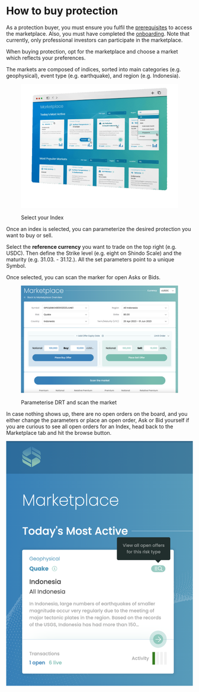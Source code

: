 # How to buy protection

As a protection buyer, you must ensure you fulfil the [prerequisites](../how-does-risk-transfer-work/prerequisites.md) to access the marketplace. Also, you must have completed the [onboarding](../legal/kyb-aml.md). Note that currently, only professional investors can participate in the marketplace.

When buying protection, opt for the marketplace and choose a market which reflects your preferences.

The markets are composed of indices, sorted into main categories (e.g. geophysical), event type (e.g. earthquake), and region (e.g. Indonesia).

<figure><img src="../.gitbook/assets/image (6).png" alt=""><figcaption><p>Select your Index</p></figcaption></figure>

Once an index is selected, you can parameterize the desired protection you want to buy or sell.

Select the **reference currency** you want to trade on the top right (e.g. USDC). Then define the Strike level (e.g. eight on Shindo Scale) and the maturity (e.g. 31.03. - 31.12.). All the set parameters point to a unique Symbol.

Once selected, you can scan the marker for open Asks or Bids.&#x20;

<figure><img src="../.gitbook/assets/image (10).png" alt=""><figcaption><p>Parameterise DRT and scan the market</p></figcaption></figure>

In case nothing shows up, there are no open orders on the board, and you either change the parameters or place an open order, Ask or Bid yourself if you are curious to see all open orders for an Index, head back to the Marketplace tab and hit the browse button.

![](<../.gitbook/assets/image (1).png>)
